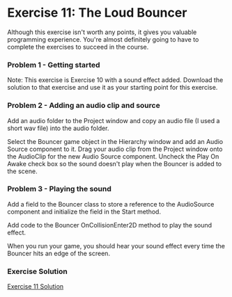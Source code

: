 # Exercise 11: The Loud Bouncer

Although this exercise isn't worth any points, it gives you valuable programming experience. You're almost definitely going to have to complete the exercises to succeed in the course.

### Problem 1 - Getting started

Note: This exercise is Exercise 10 with a sound effect added. Download the solution to that exercise and use it as your starting point for this exercise.

### Problem 2 - Adding an audio clip and source

Add an audio folder to the Project window and copy an audio file (I used a short wav file) into the audio folder.

Select the Bouncer game object in the Hierarchy window and add an Audio Source component to it. Drag your audio clip from the Project window onto the AudioClip for the new Audio Source component. Uncheck the Play On Awake check box so the sound doesn't play when the Bouncer is added to the scene.

### Problem 3 - Playing the sound

Add a field to the Bouncer class to store a reference to the AudioSource component and initialize the field in the Start method.

Add code to the Bouncer OnCollisionEnter2D method to play the sound effect.

When you run your game, you should hear your sound effect every time the Bouncer hits an edge of the screen.

### Exercise Solution
[Exercise 11 Solution](https://d3c33hcgiwev3.cloudfront.net/CDiwFSd8T2m4sBUnfL9p3Q_85ee95cf6f5749c9a321987a67311df1_4-2-Exercise-11-Solution.zip?Expires=1643068800&Signature=lIzMMnh2GTrzzfJr3flkf98e2j~KYkq~ap4REOo2F8ultIzPThVeCt1Kkbf7MVpFHX8pB1TiLmX6~fS43MjS3fdqBAcUdT4K5PtZqGvdQ2rBO~fgvW7ktePF4xStZIrpRtTJupMpsJJyJ34ZSFX8sb0zR9PCQAUNDpt73fXz-5g_&Key-Pair-Id=APKAJLTNE6QMUY6HBC5A)
